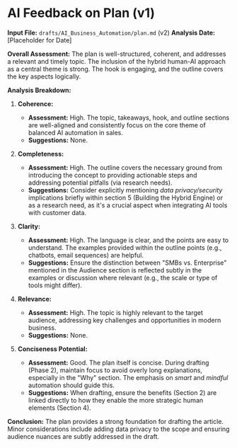 # AI Feedback on Plan (v1)

**Input File:** `drafts/AI_Business_Automation/plan.md` (v2)
**Analysis Date:** [Placeholder for Date]

**Overall Assessment:** The plan is well-structured, coherent, and addresses a relevant and timely topic. The inclusion of the hybrid human-AI approach as a central theme is strong. The hook is engaging, and the outline covers the key aspects logically.

**Analysis Breakdown:**

1.  **Coherence:**
    *   **Assessment:** High. The topic, takeaways, hook, and outline sections are well-aligned and consistently focus on the core theme of balanced AI automation in sales.
    *   **Suggestions:** None.

2.  **Completeness:**
    *   **Assessment:** High. The outline covers the necessary ground from introducing the concept to providing actionable steps and addressing potential pitfalls (via research needs).
    *   **Suggestions:** Consider explicitly mentioning *data privacy/security* implications briefly within section 5 (Building the Hybrid Engine) or as a research need, as it's a crucial aspect when integrating AI tools with customer data.

3.  **Clarity:**
    *   **Assessment:** High. The language is clear, and the points are easy to understand. The examples provided within the outline points (e.g., chatbots, email sequences) are helpful.
    *   **Suggestions:** Ensure the distinction between "SMBs vs. Enterprise" mentioned in the Audience section is reflected subtly in the examples or discussion where relevant (e.g., the scale or type of tools might differ).

4.  **Relevance:**
    *   **Assessment:** High. The topic is highly relevant to the target audience, addressing key challenges and opportunities in modern business.
    *   **Suggestions:** None.

5.  **Conciseness Potential:**
    *   **Assessment:** Good. The plan itself is concise. During drafting (Phase 2), maintain focus to avoid overly long explanations, especially in the "Why" section. The emphasis on *smart* and *mindful* automation should guide this.
    *   **Suggestions:** When drafting, ensure the benefits (Section 2) are linked directly to how they enable the more strategic human elements (Section 4).

**Conclusion:** The plan provides a strong foundation for drafting the article. Minor considerations include adding data privacy to the scope and ensuring audience nuances are subtly addressed in the draft. 